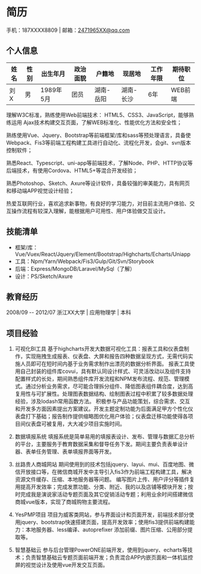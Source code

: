 # 简历

手机：187XXXX8809 | 邮箱：2471965XX@qq.com

## 个人信息

| 姓名 | 性别	| 出生年月 | 政治面貌	|  户籍地  | 现居地 | 工作年限 | 期待职位	|
|-----|------|--------|---------|---------|-------|---------|---------|
| 刘X |  男  | 1989年5月|  团员   | 湖南-岳阳 | 湖南-⻓沙 |  6年  | WEB前端 |

理解W3C标准，熟练使用Web前端技术： HTML5、CSS3、JavaScript，能够熟练运用 Ajax技术构建交互⻚面，了解WEB标准化、性能优化方法和安全性；

熟练使用Vue、Jquery、Bootstrap等前端框架/库和sass等预处理语言，具备使Webpack、Fis3等前端工程构建工具进行自动化、流程化开发，会git、svn版本控制软件；

熟悉React、Typescript、uni-app等前端技术，了解Node、PHP、HTTP协议等后端技术，有使用Cordova、HTML5+等混合开发经验；

熟悉Photoshop、Sketch、Axure等设计软件，具备较强的审美能力，具有网⻚和移动端APP视觉设计经验；

热爱互联网行业，喜欢追求新事物，有良好的学习能力，对目前主流用户体验、交互操作流程有较深入理解，能根据用户可用性、用户体验做交互设计。

## 技能清单

- 框架/库：Vue/Vuex/React/Jquery/Element/Bootstrap/Highcharts/Echarts/Uniapp
- 工具：Npm/Yarn/Webpack/Fis3/Gulp/Git/Svn/Storybook
- 后端：Express/MongoDB/Laravel/MySql（了解）
- 设计：PS/Sketch/Axure

## 教育经历

2008/09 -- 2012/07	浙江XX大学 | 应用物理学 | 本科

## 项目经验

1. 可视化BI工具
基于highcharts开发大数据可视化工具：报表工具和仪表盘制作，实现拖拽生成报表、仪表盘、大屏和报告四种数据呈现方式，无需代码实施人员即可在短时间内基于业务需求制作出漂亮的数据分析界面。
报表工具使用自己封装的组件库covui，具有默认同设计样式、可灵活改动以及组件支持配置样式的长处，期间熟悉组件库开发流程和NPM发布流程、规范、管理模式。通过分析业务需求，尽可能合理拆分组件、降低图表组件耦合度，达到高复用性与可扩展性。处理图表数据结构、绘制图表过程中积累了较多数据处理经验，涉及lodash常用函数方法。
积极参与产品功能策划，综合需求、交互和开发多方面因素提出方案建议。开发主题定制功能为后面满足甲方个性化仪表盘打下基础；报告制作提供缩略图优化用户体验；仪表盘迁移功能使得各项目间仪表盘可被复用，大大减少项目实施时间。

2. 数据填报系统
填报系统是简单易用的填报表设计、发布、管理与数据汇总分析的平台，主要服务于教育数据采集和督导任务下发。期间主要负责表单设计器、表单任务管理、表单填报界面等开发。

3. 丝路贵人商城网站
期间使用到的技术包括jquery、layui、mui、百度地图、微信开放接口等，在微信商城开发中主导引入fis3作为前端工程构建工具，解决资源文件缓存、压缩、本地服务器等问题。
编写图片上传、用户评分等插件复用提高开发效率；完成发票功能、分类、附近、我的以及店铺等模块开发；按时完成我是演说家活动专题⻚面及其它促销活动专题；利用业余时间搭建微信商城vue版本，实现了商城购物主要流程。

4. YesPMP项目
项目为威客类网站，参与界面设计和页面开发，前端技术部分使用jquery、bootstrap快速搭建⻚面，提高开发效率；使用fis3提供前端构建能力：本地服务器、less编译、autoprefixer 添加前缀、图片压缩、公用部分提取等。

5. 智慧基础云
参与后台管理PowerONE前端开发，使用到jquery、echarts等技术；负责智慧基础云专题⻚面前端开发；负责混合APP内嵌页面和一体机监控屏的视觉设计及使用vue开发交互页面。
